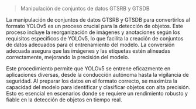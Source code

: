 > Manipulación de conjuntos de datos GTSRB y GTSDB

La manipulación de conjuntos de datos GTSRB y GTSDB para convertirlos al formato YOLOv5 es un proceso crucial para la detección de objetos. 
Este proceso incluye la reorganización de imágenes y anotaciones según los requisitos específicos de YOLOv5, lo que facilita la creación de 
conjuntos de datos adecuados para el entrenamiento del modelo. La conversión adecuada asegura que las imágenes y las etiquetas estén alineadas 
correctamente, mejorando la precisión del modelo.


Este procedimiento permite que YOLOv5 se entrene eficazmente en aplicaciones diversas, desde la conducción autónoma hasta la vigilancia de seguridad. 
Al preparar los datos en el formato correcto, se maximiza la capacidad del modelo para identificar y clasificar objetos con alta precisión. Esto es 
esencial en escenarios donde se requiere un rendimiento robusto y fiable en la detección de objetos en tiempo real.

